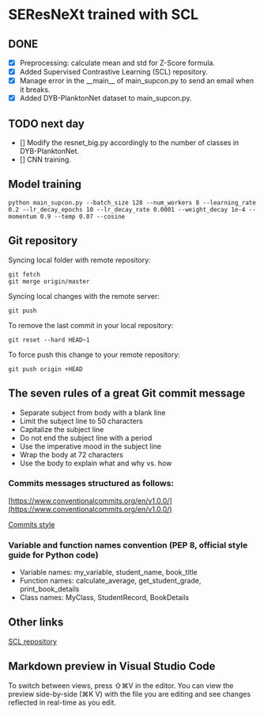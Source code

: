 # SEResNeXt trained with SCL

## DONE
- [x] Preprocessing: calculate mean and std for Z-Score formula.
- [x] Added Supervised Contrastive Learning (SCL) repository.
- [x] Manage error in the \_\_main\_\_ of main_supcon.py to send an email when it breaks.
- [x] Added DYB-PlanktonNet dataset to main_supcon.py.
	
## TODO next day
- [] Modify the resnet_big.py accordingly to the number of classes in DYB-PlanktonNet.
- [] CNN training.

## Model training

	python main_supcon.py --batch_size 128 --num_workers 8 --learning_rate 0.2 --lr_decay_epochs 10 --lr_decay_rate 0.0001 --weight_decay 1e-4 --momentum 0.9 --temp 0.07 --cosine

## Git repository
Syncing local folder with remote repository:

	git fetch
	git merge origin/master

Syncing local changes with the remote server:

	git push

To remove the last commit in your local repository:

	git reset --hard HEAD~1

To force push this change to your remote repository:

	git push origin +HEAD

## The seven rules of a great Git commit message

* Separate subject from body with a blank line
* Limit the subject line to 50 characters
* Capitalize the subject line
* Do not end the subject line with a period
* Use the imperative mood in the subject line
* Wrap the body at 72 characters
* Use the body to explain what and why vs. how

### Commits messages structured as follows:
[https://www.conventionalcommits.org/en/v1.0.0/](https://www.conventionalcommits.org/en/v1.0.0/)

[Commits style](https://chris.beams.io/posts/git-commit/)

### Variable and function names convention (PEP 8, official style guide for Python code)
* Variable names: my_variable, student_name, book_title
* Function names: calculate_average, get_student_grade, print_book_details
* Class names: MyClass, StudentRecord, BookDetails

## Other links
[SCL repository](https://github.com/HobbitLong/SupContrast)

## Markdown preview in Visual Studio Code

To switch between views, press ⇧⌘V in the editor. You can view the preview side-by-side (⌘K V) with the file you are editing and see changes reflected in real-time as you edit.
